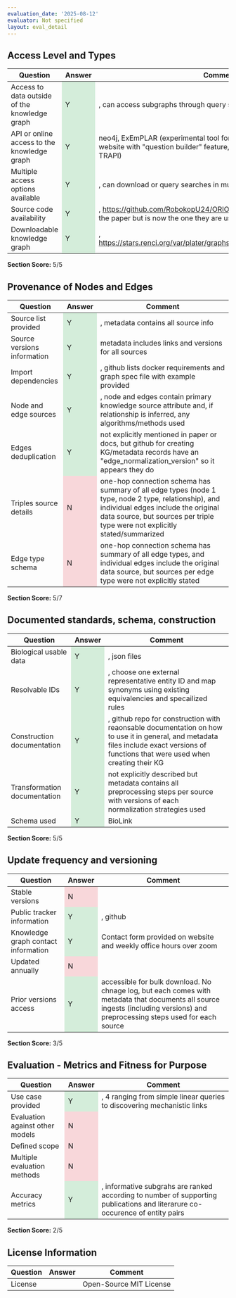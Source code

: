 ```yaml
---
evaluation_date: '2025-08-12'
evaluator: Not specified
layout: eval_detail
---
```


## Access Level and Types
<div class="table-responsive">
<table class="table table-striped">
<thead><tr><th>Question</th><th>Answer</th><th>Comment</th></tr></thead><tbody>
<tr><td>Access to data outside of the knowledge graph</td><td style="background-color:#d4edda;">Y</td><td>, can access subgraphs through query searches</td></tr>
<tr><td>API or online access to the knowledge graph</td><td style="background-color:#d4edda;">Y</td><td>neo4j, ExEmPLAR (experimental tool for queries of Neo4j graphs), website with &quot;question builder&quot; feature, automat queries (cypher and TRAPI)</td></tr>
<tr><td>Multiple access options available</td><td style="background-color:#d4edda;">Y</td><td>, can download or query searches in multiple ways</td></tr>
<tr><td>Source code availability</td><td style="background-color:#d4edda;">Y</td><td>, <a href="https://github.com/RobokopU24/ORION">https://github.com/RobokopU24/ORION</a> (this is not the original GH from the paper but is now the one they are using)</td></tr>
<tr><td>Downloadable knowledge graph</td><td style="background-color:#d4edda;">Y</td><td>, <a href="https://stars.renci.org/var/plater/graphs/RobokopKG/6fe13d850fdbf89c/">https://stars.renci.org/var/plater/graphs/RobokopKG/6fe13d850fdbf89c/</a></td></tr>
</tbody></table></div>
<p><strong>Section Score:</strong> 5/5</p>

## Provenance of Nodes and Edges
<div class="table-responsive">
<table class="table table-striped">
<thead><tr><th>Question</th><th>Answer</th><th>Comment</th></tr></thead><tbody>
<tr><td>Source list provided</td><td style="background-color:#d4edda;">Y</td><td>, metadata contains all source info</td></tr>
<tr><td>Source versions information</td><td style="background-color:#d4edda;">Y</td><td>metadata includes links and versions for all sources</td></tr>
<tr><td>Import dependencies</td><td style="background-color:#d4edda;">Y</td><td>, github lists docker requirements and graph spec file with example provided</td></tr>
<tr><td>Node and edge sources</td><td style="background-color:#d4edda;">Y</td><td>, node and edges contain primary knowledge source attribute and, if relationship is inferred, any algorithms/methods used</td></tr>
<tr><td>Edges deduplication</td><td style="background-color:#d4edda;">Y</td><td>not explicitly mentioned in paper or docs, but github for creating KG/metadata records have an &quot;edge_normalization_version&quot; so it appears they do</td></tr>
<tr><td>Triples source details</td><td style="background-color:#f8d7da;">N</td><td>one-hop connection schema has summary of all edge types (node 1 type, node 2 type, relationship), and individual edges include the original data source, but sources per triple type were not explicitly stated/summarized</td></tr>
<tr><td>Edge type schema</td><td style="background-color:#f8d7da;">N</td><td>one-hop connection schema has summary of all edge types, and individual edges include the original data source, but sources per edge type were not explicitly stated</td></tr>
</tbody></table></div>
<p><strong>Section Score:</strong> 5/7</p>

## Documented standards, schema, construction
<div class="table-responsive">
<table class="table table-striped">
<thead><tr><th>Question</th><th>Answer</th><th>Comment</th></tr></thead><tbody>
<tr><td>Biological usable data</td><td style="background-color:#d4edda;">Y</td><td>, json files</td></tr>
<tr><td>Resolvable IDs</td><td style="background-color:#d4edda;">Y</td><td>, choose one external representative entity ID and map synonyms using existing equivalencies and specailized rules</td></tr>
<tr><td>Construction documentation</td><td style="background-color:#d4edda;">Y</td><td>, github repo for construction with reaonsable documentation on how to use it in general, and metadata files include exact versions of functions that were used when creating their KG</td></tr>
<tr><td>Transformation documentation</td><td style="background-color:#d4edda;">Y</td><td>not explicitly described but metadata contains all preprocessing steps per source with versions of each normalization strategies used</td></tr>
<tr><td>Schema used</td><td style="background-color:#d4edda;">Y</td><td>BioLink</td></tr>
</tbody></table></div>
<p><strong>Section Score:</strong> 5/5</p>

## Update frequency and versioning
<div class="table-responsive">
<table class="table table-striped">
<thead><tr><th>Question</th><th>Answer</th><th>Comment</th></tr></thead><tbody>
<tr><td>Stable versions</td><td style="background-color:#f8d7da;">N</td><td></td></tr>
<tr><td>Public tracker information</td><td style="background-color:#d4edda;">Y</td><td>, github</td></tr>
<tr><td>Knowledge graph contact information</td><td style="background-color:#d4edda;">Y</td><td>Contact form provided on website and weekly office hours over zoom</td></tr>
<tr><td>Updated annually</td><td style="background-color:#f8d7da;">N</td><td></td></tr>
<tr><td>Prior versions access</td><td style="background-color:#d4edda;">Y</td><td>accessible for bulk download. No chnage log, but each comes with metadata that documents all source ingests (including versions) and preprocessing steps used for each source</td></tr>
</tbody></table></div>
<p><strong>Section Score:</strong> 3/5</p>

## Evaluation - Metrics and Fitness for Purpose
<div class="table-responsive">
<table class="table table-striped">
<thead><tr><th>Question</th><th>Answer</th><th>Comment</th></tr></thead><tbody>
<tr><td>Use case provided</td><td style="background-color:#d4edda;">Y</td><td>, 4 ranging from simple linear queries to discovering mechanistic links</td></tr>
<tr><td>Evaluation against other models</td><td style="background-color:#f8d7da;">N</td><td></td></tr>
<tr><td>Defined scope</td><td style="background-color:#f8d7da;">N</td><td></td></tr>
<tr><td>Multiple evaluation methods</td><td style="background-color:#f8d7da;">N</td><td></td></tr>
<tr><td>Accuracy metrics</td><td style="background-color:#d4edda;">Y</td><td>, informative subgrahs are ranked according to number of supporting publications and literarure co-occurence of entity pairs</td></tr>
</tbody></table></div>
<p><strong>Section Score:</strong> 2/5</p>

## License Information
<div class="table-responsive">
<table class="table table-striped">
<thead><tr><th>Question</th><th>Answer</th><th>Comment</th></tr></thead><tbody>
<tr><td>License</td><td></td><td>Open-Source MIT License</td></tr>
</tbody></table></div>

